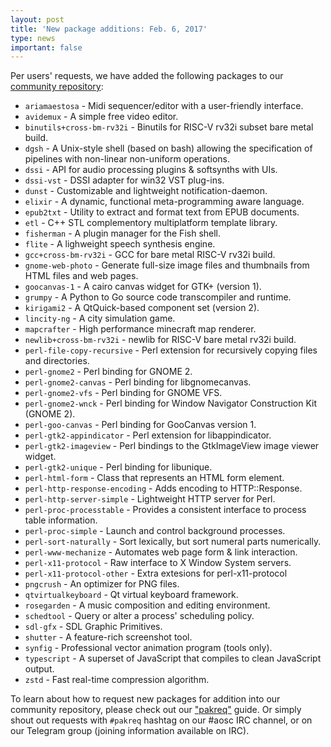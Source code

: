 ```yaml
---
layout: post
title: 'New package additions: Feb. 6, 2017'
type: news
important: false
---
```


Per users' requests, we have added the following packages to our [community repository](https://repo.aosc.io/):

- `ariamaestosa` - Midi sequencer/editor with a user-friendly interface.
- `avidemux` - A simple free video editor.
- `binutils+cross-bm-rv32i` - Binutils for RISC-V rv32i subset bare metal build.
- `dgsh` - A Unix-style shell (based on bash) allowing the specification of pipelines with non-linear non-uniform operations.
- `dssi` - API for audio processing plugins & softsynths with UIs.
- `dssi-vst` - DSSI adapter for win32 VST plug-ins.
- `dunst` - Customizable and lightweight notification-daemon.
- `elixir` - A dynamic, functional meta-programming aware language.
- `epub2txt` - Utility to extract and format text from EPUB documents.
- `etl` - C++ STL complementory multiplatform template library.
- `fisherman` - A plugin manager for the Fish shell.
- `flite` - A lighweight speech synthesis engine.
- `gcc+cross-bm-rv32i` - GCC for bare metal RISC-V rv32i build.
- `gnome-web-photo` - Generate full-size image files and thumbnails from HTML files and web pages.
- `goocanvas-1` - A cairo canvas widget for GTK+ (version 1).
- `grumpy` - A Python to Go source code transcompiler and runtime.
- `kirigami2` - A QtQuick-based component set (version 2).
- `lincity-ng` - A city simulation game.
- `mapcrafter` - High performance minecraft map renderer.
- `newlib+cross-bm-rv32i` - newlib for RISC-V bare metal rv32i build.
- `perl-file-copy-recursive` - Perl extension for recursively copying files and directories.
- `perl-gnome2` - Perl binding for GNOME 2.
- `perl-gnome2-canvas` - Perl binding for libgnomecanvas.
- `perl-gnome2-vfs` - Perl binding for GNOME VFS.
- `perl-gnome2-wnck` - Perl binding for Window Navigator Construction Kit (GNOME 2).
- `perl-goo-canvas` - Perl binding for GooCanvas version 1.
- `perl-gtk2-appindicator` - Perl extension for libappindicator.
- `perl-gtk2-imageview` - Perl bindings to the GtkImageView image viewer widget.
- `perl-gtk2-unique` - Perl binding for libunique.
- `perl-html-form` - Class that represents an HTML form element.
- `perl-http-response-encoding` - Adds encoding to HTTP::Response.
- `perl-http-server-simple` - Lightweight HTTP server for Perl.
- `perl-proc-processtable` - Provides a consistent interface to process table information.
- `perl-proc-simple` - Launch and control background processes.
- `perl-sort-naturally` - Sort lexically, but sort numeral parts numerically.
- `perl-www-mechanize` - Automates web page form & link interaction.
- `perl-x11-protocol` - Raw interface to X Window System servers.
- `perl-x11-protocol-other` - Extra extesions for perl-x11-protocol
- `pngcrush` - An optimizer for PNG files.
- `qtvirtualkeyboard` - Qt virtual keyboard framework.
- `rosegarden` - A music composition and editing environment.
- `schedtool` - Query or alter a process' scheduling policy.
- `sdl-gfx` - SDL Graphic Primitives.
- `shutter` - A feature-rich screenshot tool.
- `synfig` - Professional vector animation program (tools only).
- `typescript` - A superset of JavaScript that compiles to clean JavaScript output.
- `zstd` - Fast real-time compression algorithm.

To learn about how to request new packages for addition into our community repository, please check out our ["pakreq"](https://github.com/AOSC-Dev/aosc-os-abbs/blob/staging/CONTRIBUTING.md#hey-i-need-a-new-package) guide. Or simply shout out requests with `#pakreq` hashtag on our #aosc IRC channel, or on our Telegram group (joining information available on IRC).